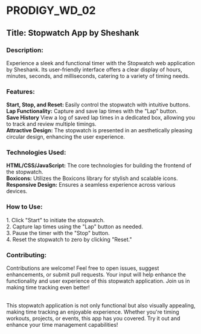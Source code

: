 # PRODIGY_WD_02
<h2>Title: Stopwatch App by Sheshank</h2>

<h3>Description:</h3>
Experience a sleek and functional timer with the Stopwatch web application by Sheshank. Its user-friendly interface offers a clear display of hours, minutes, seconds, and milliseconds, catering to a variety of timing needs.

<h3>Features:</h3>
<b>Start, Stop, and Reset: </b> Easily control the stopwatch with intuitive buttons.<br />
   <b>Lap Functionality:</b> Capture and save lap times with the "Lap" button.<br />
   <b>Save History</b> View a log of saved lap times in a dedicated box, allowing you to track and review multiple timings.<br />
   <b>Attractive Design:</b> The stopwatch is presented in an aesthetically pleasing circular design, enhancing the user experience.<br />

<h3>Technologies Used:</h3>
  <b>HTML/CSS/JavaScript:</b> The core technologies for building the frontend of the stopwatch.<br />
  <b>Boxicons:</b> Utilizes the Boxicons library for stylish and scalable icons.<br />
  <b>Responsive Design:</b> Ensures a seamless experience across various devices.<br />

<h3>How to Use:</h3>
1. Click "Start" to initiate the stopwatch.<br />
2. Capture lap times using the "Lap" button as needed.<br />
3. Pause the timer with the "Stop" button.<br />
4. Reset the stopwatch to zero by clicking "Reset."<br />

<h3>Contributing:</h3>
Contributions are welcome! Feel free to open issues, suggest enhancements, or submit pull requests. Your input will help enhance the functionality and user experience of this stopwatch application. Join us in making time tracking even better! <br /><br />

This stopwatch application is not only functional but also visually appealing, making time tracking an enjoyable experience. Whether you're timing workouts, projects, or events, this app has you covered. Try it out and enhance your time management capabilities!
